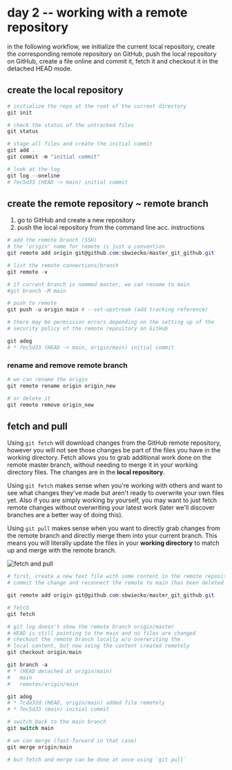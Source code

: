 # day 2 -- working with a remote repository

in the following workflow, we initialize the current local repository, create the corresponding remote repository on GitHub, push the local repository on GitHub, create a file online and commit it, fetch it and checkout it in the detached HEAD mode.

## create the local repository

```powershell
# initialize the repo at the root of the current directory
git init

# check the status of the untracked files
git status

# stage all files and create the initial commit
git add .
git commit -m "initial commit"

# look at the log
git log --oneline
# 7ec5d33 (HEAD -> main) initial commit
```

## create the remote repository ~ remote branch

1. go to GitHub and create a new repository
2. push the local repository from the command line acc. instructions

```powershell
# add the remote branch (SSH)
# the 'origin' name for remote is just a convention
git remote add origin git@github.com:sbwiecko/master_git_github.git

# list the remote connections/branch
git remote -v

# if current branch is nammed master, we can rename to main
#git branch -M main

# push to remote
git push -u origin main # --set-upstream (add tracking reference)

# there may be permission errors depending on the setting up of the
# security policy of the remote repository on GitHub

git adog
# * 7ec5d33 (HEAD -> main, origin/main) initial commit
```

### rename and remove remote branch

```powershell
# we can rename the origin
git remote rename origin origin_new

# or delete it
git remote remove origin_new
```

## fetch and pull

Using `git fetch` will download changes from the GitHub remote repository, however you will not see those changes be part of the files you have in the working directory. Fetch allows you to grab additional work done on the remote master branch, without needing to merge it in your working directory files. The changes are in the **local repository**.

Using `git fetch` makes sense when you're working with others and want to see what changes they've made but aren't ready to overwrite your own files yet. Also if you are simply working by yourself, you may want to just fetch remote changes without overwriting your latest work (later we'll discover branches are a better way of doing this).

Using `git pull` makes sense when you want to directly grab changes from the remote branch and directly merge them into your current branch. This means you will literally update the files in your **working directory** to match up and merge with the remote branch.

![fetch and pull](https://miro.medium.com/max/600/1*SKR0Zz4S0M_0Rp-aPsZw0Q.png)

```powershell
# first, create a new text file with some content in the remote repository on GitHub
# commit the change and reconnect the remote to main (has been deleted for the exercice)

git remote add origin git@github.com:sbwiecko/master_git_github.git

# fetch
git fetch

# git log doesn't show the remote branch origin/master
# HEAD is still pointing to the main and no files are changed
# checkout the remote branch locally w/o overwriting the
# local content, but now seing the content created remotely
git checkout origin/main

git branch -a
# * (HEAD detached at origin/main)
#   main
#   remotes/origin/main

git adog
# * 7cda32d (HEAD, origin/main) added file remotely
# * 7ec5d33 (main) initial commit

# switch back to the main branch
git switch main

# we can merge (fast-forward in that case)
git merge origin/main

# but fetch and merge can be done at once using `git pull`
```
